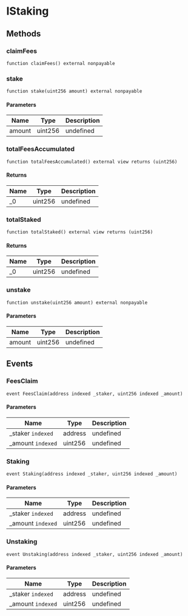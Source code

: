 # IStaking









## Methods

### claimFees

```solidity
function claimFees() external nonpayable
```






### stake

```solidity
function stake(uint256 amount) external nonpayable
```





#### Parameters

| Name | Type | Description |
|---|---|---|
| amount | uint256 | undefined |

### totalFeesAccumulated

```solidity
function totalFeesAccumulated() external view returns (uint256)
```






#### Returns

| Name | Type | Description |
|---|---|---|
| _0 | uint256 | undefined |

### totalStaked

```solidity
function totalStaked() external view returns (uint256)
```






#### Returns

| Name | Type | Description |
|---|---|---|
| _0 | uint256 | undefined |

### unstake

```solidity
function unstake(uint256 amount) external nonpayable
```





#### Parameters

| Name | Type | Description |
|---|---|---|
| amount | uint256 | undefined |



## Events

### FeesClaim

```solidity
event FeesClaim(address indexed _staker, uint256 indexed _amount)
```





#### Parameters

| Name | Type | Description |
|---|---|---|
| _staker `indexed` | address | undefined |
| _amount `indexed` | uint256 | undefined |

### Staking

```solidity
event Staking(address indexed _staker, uint256 indexed _amount)
```





#### Parameters

| Name | Type | Description |
|---|---|---|
| _staker `indexed` | address | undefined |
| _amount `indexed` | uint256 | undefined |

### Unstaking

```solidity
event Unstaking(address indexed _staker, uint256 indexed _amount)
```





#### Parameters

| Name | Type | Description |
|---|---|---|
| _staker `indexed` | address | undefined |
| _amount `indexed` | uint256 | undefined |



